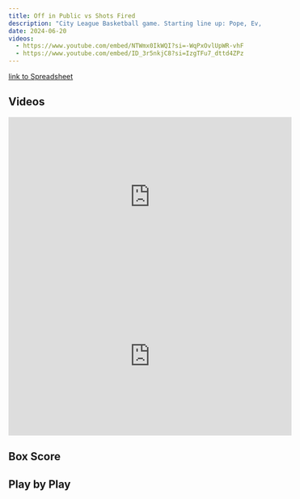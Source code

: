 ```yaml
---
title: Off in Public vs Shots Fired
description: "City League Basketball game. Starting line up: Pope, Ev, Dylan, Trev, Dom"
date: 2024-06-20
videos:
  - https://www.youtube.com/embed/NTWmx0IkWQI?si=-WqPxOvlUpWR-vhF
  - https://www.youtube.com/embed/ID_3r5nkjC8?si=IzgTFu7_dttd4ZPz
---
```


[link to Spreadsheet](https://docs.google.com/spreadsheets/d/1hvrR9tP2FrgPk3crtaIiUiTTUyudCqRBdwB7GSgAmvU/edit?usp=sharing)

<h2 id="videos" class="max-w-lg mt-4 text-2xl font-semibold leading-tight text-gray-800 dark:text-white"> Videos </h2>
<iframe width="560" height="315" src="https://www.youtube.com/embed/NTWmx0IkWQI?si=-WqPxOvlUpWR-vhF" title="YouTube video player" frameborder="0" allow="accelerometer; autoplay; clipboard-write; encrypted-media; gyroscope; picture-in-picture; web-share" referrerpolicy="strict-origin-when-cross-origin" allowfullscreen></iframe>
<br>
<iframe width="560" height="315" src="https://www.youtube.com/embed/ID_3r5nkjC8?si=IzgTFu7_dttd4ZPz" title="YouTube video player" frameborder="0" allow="accelerometer; autoplay; clipboard-write; encrypted-media; gyroscope; picture-in-picture; web-share" referrerpolicy="strict-origin-when-cross-origin" allowfullscreen></iframe>

<h2 id="box-score" class="max-w-lg mt-4 text-2xl font-semibold leading-tight text-gray-800 dark:text-white"> Box Score </h2>

<h2 id="play-by-play" class="max-w-lg mt-4 text-2xl font-semibold leading-tight text-gray-800 dark:text-white"> Play by Play </h2>
